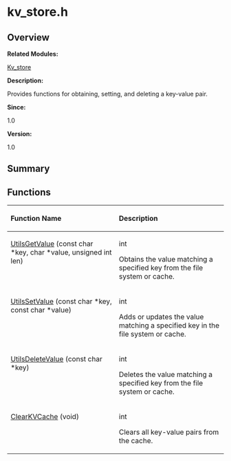 # kv\_store.h<a name="ZH-CN_TOPIC_0000001055675016"></a>

## **Overview**<a name="section1181517300191849"></a>

**Related Modules:**

[Kv\_store](Kv_store.md)

**Description:**

Provides functions for obtaining, setting, and deleting a key-value pair. 

**Since:**

1.0

**Version:**

1.0

## **Summary**<a name="section546131460191849"></a>

## Functions<a name="func-members"></a>

<a name="table120991609191849"></a>
<table><thead align="left"><tr id="row2010138619191849"><th class="cellrowborder" valign="top" width="50%" id="mcps1.1.3.1.1"><p id="p1567615331191849"><a name="p1567615331191849"></a><a name="p1567615331191849"></a>Function Name</p>
</th>
<th class="cellrowborder" valign="top" width="50%" id="mcps1.1.3.1.2"><p id="p1548862712191849"><a name="p1548862712191849"></a><a name="p1548862712191849"></a>Description</p>
</th>
</tr>
</thead>
<tbody><tr id="row1477519391191849"><td class="cellrowborder" valign="top" width="50%" headers="mcps1.1.3.1.1 "><p id="p1291049549191849"><a name="p1291049549191849"></a><a name="p1291049549191849"></a><a href="Kv_store.md#ga6e7d17b85aeb91c0cfa912ac141d41eb">UtilsGetValue</a> (const char *key, char *value, unsigned int len)</p>
</td>
<td class="cellrowborder" valign="top" width="50%" headers="mcps1.1.3.1.2 "><p id="p1002320909191849"><a name="p1002320909191849"></a><a name="p1002320909191849"></a>int&nbsp;</p>
<p id="p1221211069191849"><a name="p1221211069191849"></a><a name="p1221211069191849"></a>Obtains the value matching a specified key from the file system or cache. </p>
</td>
</tr>
<tr id="row587604163191849"><td class="cellrowborder" valign="top" width="50%" headers="mcps1.1.3.1.1 "><p id="p444071453191849"><a name="p444071453191849"></a><a name="p444071453191849"></a><a href="Kv_store.md#ga32e7222aed175357499f5ced0e85775f">UtilsSetValue</a> (const char *key, const char *value)</p>
</td>
<td class="cellrowborder" valign="top" width="50%" headers="mcps1.1.3.1.2 "><p id="p1749875925191849"><a name="p1749875925191849"></a><a name="p1749875925191849"></a>int&nbsp;</p>
<p id="p759613673191849"><a name="p759613673191849"></a><a name="p759613673191849"></a>Adds or updates the value matching a specified key in the file system or cache. </p>
</td>
</tr>
<tr id="row574717620191849"><td class="cellrowborder" valign="top" width="50%" headers="mcps1.1.3.1.1 "><p id="p222394885191849"><a name="p222394885191849"></a><a name="p222394885191849"></a><a href="Kv_store.md#ga803cc2bcb5206b0378ec25df7a179834">UtilsDeleteValue</a> (const char *key)</p>
</td>
<td class="cellrowborder" valign="top" width="50%" headers="mcps1.1.3.1.2 "><p id="p1705066652191849"><a name="p1705066652191849"></a><a name="p1705066652191849"></a>int&nbsp;</p>
<p id="p1381760924191849"><a name="p1381760924191849"></a><a name="p1381760924191849"></a>Deletes the value matching a specified key from the file system or cache. </p>
</td>
</tr>
<tr id="row2009513778191849"><td class="cellrowborder" valign="top" width="50%" headers="mcps1.1.3.1.1 "><p id="p833866556191849"><a name="p833866556191849"></a><a name="p833866556191849"></a><a href="Kv_store.md#gaebe12bab9a2e181d1fea1095a5ce4d5a">ClearKVCache</a> (void)</p>
</td>
<td class="cellrowborder" valign="top" width="50%" headers="mcps1.1.3.1.2 "><p id="p1278150909191849"><a name="p1278150909191849"></a><a name="p1278150909191849"></a>int&nbsp;</p>
<p id="p1183134623191849"><a name="p1183134623191849"></a><a name="p1183134623191849"></a>Clears all key-value pairs from the cache. </p>
</td>
</tr>
</tbody>
</table>

